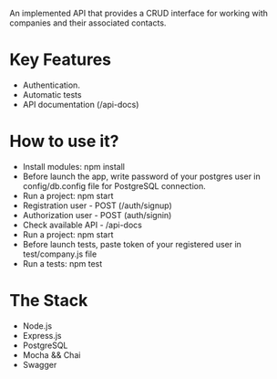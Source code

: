 An implemented API that provides a CRUD interface for working with companies and their associated contacts.

# Key Features
* Authentication.
* Automatic tests
* API documentation (/api-docs)

# How to use it?
* Install modules: npm install
* Before launch the app, write password of your postgres user in config/db.config file for PostgreSQL connection.
* Run a project: npm start
* Registration user - POST (/auth/signup)
* Authorization user - POST (auth/signin)
* Check available API - /api-docs
* Run a project: npm start
* Before launch tests, paste token of your registered user in test/company.js file
* Run a tests: npm test

# The Stack
* Node.js
* Express.js
* PostgreSQL
* Mocha && Chai
* Swagger
